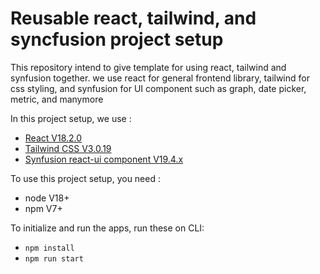 # Reusable react, tailwind, and syncfusion project setup
This repository intend to give template for using react, tailwind and synfusion together.
we use react for general frontend library, tailwind for css styling, and synfusion for UI component such as graph, date picker, metric, and manymore

In this project setup, we use :
 - [React V18.2.0](https://reactjs.org/)
 - [Tailwind CSS V3.0.19](https://tailwindcss.com/)
 - [Synfusion react-ui component V19.4.x](https://www.syncfusion.com/react-ui-components)
 
To use this project setup, you need :
 - node V18+
 - npm V7+

To initialize and run the apps, run these on CLI:
 - <code>npm install</code>
 - <code>npm run start</code>
